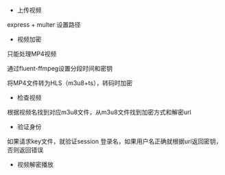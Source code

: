 - 上传视频

express + multer 设置路径

- 视频加密

只能处理MP4视频

通过fluent-ffmpeg设置分段时间和密钥

将MP4文件转为HLS（m3u8+ts），转码时加密

- 检查视频

根据视频名找到对应m3u8文件，从m3u8文件找到加密方式和解密url

- 验证身份

如果请求key文件，就验证session 登录名，如果用户名正确就根据url返回密钥，否则返回错误

- 视频解密播放